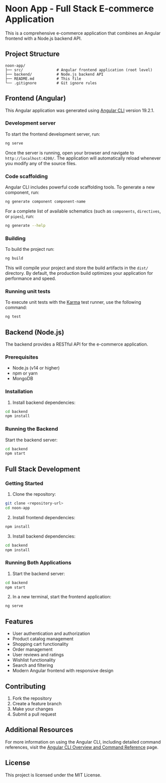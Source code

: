 # Noon App - Full Stack E-commerce Application

This is a comprehensive e-commerce application that combines an Angular frontend with a Node.js backend API.

## Project Structure

```
noon-app/
├── src/               # Angular frontend application (root level)
├── backend/           # Node.js backend API
├── README.md          # This file
└── .gitignore         # Git ignore rules
```

## Frontend (Angular)

This Angular application was generated using [Angular CLI](https://github.com/angular/angular-cli) version 19.2.1.

### Development server

To start the frontend development server, run:

```bash
ng serve
```

Once the server is running, open your browser and navigate to `http://localhost:4200/`. The application will automatically reload whenever you modify any of the source files.

### Code scaffolding

Angular CLI includes powerful code scaffolding tools. To generate a new component, run:

```bash
ng generate component component-name
```

For a complete list of available schematics (such as `components`, `directives`, or `pipes`), run:

```bash
ng generate --help
```

### Building

To build the project run:

```bash
ng build
```

This will compile your project and store the build artifacts in the `dist/` directory. By default, the production build optimizes your application for performance and speed.

### Running unit tests

To execute unit tests with the [Karma](https://karma-runner.github.io) test runner, use the following command:

```bash
ng test
```

## Backend (Node.js)

The backend provides a RESTful API for the e-commerce application.

### Prerequisites

- Node.js (v14 or higher)
- npm or yarn
- MongoDB

### Installation

1. Install backend dependencies:

```bash
cd backend
npm install
```

### Running the Backend

Start the backend server:

```bash
cd backend
npm start
```

## Full Stack Development

### Getting Started

1. Clone the repository:

```bash
git clone <repository-url>
cd noon-app
```

2. Install frontend dependencies:

```bash
npm install
```

3. Install backend dependencies:

```bash
cd backend
npm install
```

### Running Both Applications

1. Start the backend server:

```bash
cd backend
npm start
```

2. In a new terminal, start the frontend application:

```bash
ng serve
```

## Features

- User authentication and authorization
- Product catalog management
- Shopping cart functionality
- Order management
- User reviews and ratings
- Wishlist functionality
- Search and filtering
- Modern Angular frontend with responsive design

## Contributing

1. Fork the repository
2. Create a feature branch
3. Make your changes
4. Submit a pull request

## Additional Resources

For more information on using the Angular CLI, including detailed command references, visit the [Angular CLI Overview and Command Reference](https://angular.dev/tools/cli) page.

## License

This project is licensed under the MIT License.
